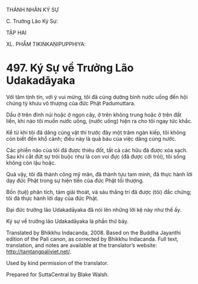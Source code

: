 THÁNH NHÂN KÝ SỰ

C. Trưởng Lão Ký Sự:

TẬP HAI

XL. PHẨM TIKIṄKAṆIPUPPHIYA:

# 497\. Ký Sự về Trưởng Lão Udakadāyaka

Với tâm tịnh tín, với ý vui mừng, tôi đã cúng dường bình nước uống đến hội chúng tỳ khưu vô thượng của đức Phật Padumuttara.

Dầu ở trên đỉnh núi hoặc ở ngọn cây, ở trên không trung hoặc ở trên đất liền, khi nào tôi muốn nước uống, (nước uống) hiện ra cho tôi ngay tức khắc.

Kể từ khi tôi đã dâng cúng vật thí trước đây một trăm ngàn kiếp, tôi không còn biết đến khổ cảnh; điều này là quả báu của việc dâng cúng nước.

Các phiền não của tôi đã được thiêu đốt, tất cả các hữu đã được xóa sạch. Sau khi cắt đứt sự trói buộc như là con voi đực (đã được cởi trói), tôi sống không còn lậu hoặc.

Quả vậy, tôi đã thành công mỹ mãn, đã thành tựu tam minh, đã thực hành lời dạy đức Phật trong sự hiện tiền của đức Phật tối thượng.

Bốn (tuệ) phân tích, tám giải thoát, và sáu thắng trí đã được (tôi) đắc chứng; tôi đã thực hành lời dạy của đức Phật.

Đại đức trưởng lão Udakadāyaka đã nói lên những lời kệ này như thế ấy.

Ký sự về trưởng lão Udakadāyaka là phần thứ bảy.

Translated by Bhikkhu Indacanda, 2008. Based on the Buddha Jayanthi edition of the Pali canon, as corrected by Bhikkhu Indacanda. Full text, translation, and notes are available at the translator’s website: http://tamtangpaliviet.net/.

Used by kind permission of the translator.

Prepared for SuttaCentral by Blake Walsh.